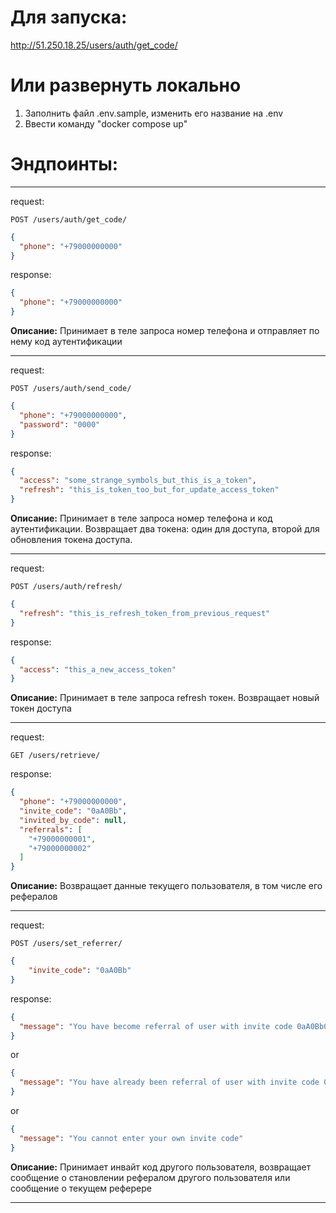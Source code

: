 # Для запуска:
http://51.250.18.25/users/auth/get_code/

# Или развернуть локально

1. Заполнить файл .env.sample, изменить его название на .env
2. Ввести команду "docker compose up"

# Эндпоинты:

---

request: 
```
POST /users/auth/get_code/
```
```json
{
  "phone": "+79000000000"
}
```

response:
```json
{
  "phone": "+79000000000"
}
```

**Описание:**
Принимает в теле запроса номер телефона и отправляет по нему код аутентификации

---

request: 
```
POST /users/auth/send_code/
```
```json
{
  "phone": "+79000000000",
  "password": "0000"
}
```

response:
```json
{
  "access": "some_strange_symbols_but_this_is_a_token",
  "refresh": "this_is_token_too_but_for_update_access_token"
}
```

**Описание:**
Принимает в теле запроса номер телефона и код аутентификации.
Возвращает два токена: один для доступа, второй для обновления токена доступа.

---

request: 
```
POST /users/auth/refresh/
```
```json
{
  "refresh": "this_is_refresh_token_from_previous_request"
}
```

response:
```json
{
  "access": "this_a_new_access_token"
}
```

**Описание:**
Принимает в теле запроса refresh токен.
Возвращает новый токен доступа

---

request: 
```
GET /users/retrieve/
```

response:
```json
{
  "phone": "+79000000000", 
  "invite_code": "0aA0Bb",
  "invited_by_code": null,
  "referrals": [
    "+79000000001",
    "+79000000002"
  ]
}
```

**Описание:**
Возвращает данные текущего пользователя, в том числе его рефералов

---

request: 
```
POST /users/set_referrer/
```
```json
{
    "invite_code": "0aA0Bb"
}
```
response:
```json
{
  "message": "You have become referral of user with invite code 0aA0Bb0"
}
```
or
```json
{
  "message": "You have already been referral of user with invite code 0aA0Bb0"
}
```
or
```json
{
  "message": "You cannot enter your own invite code"
}
```

**Описание:**
Принимает инвайт код другого пользователя, возвращает сообщение о становлении рефералом другого пользователя или сообщение
о текущем реферере

---